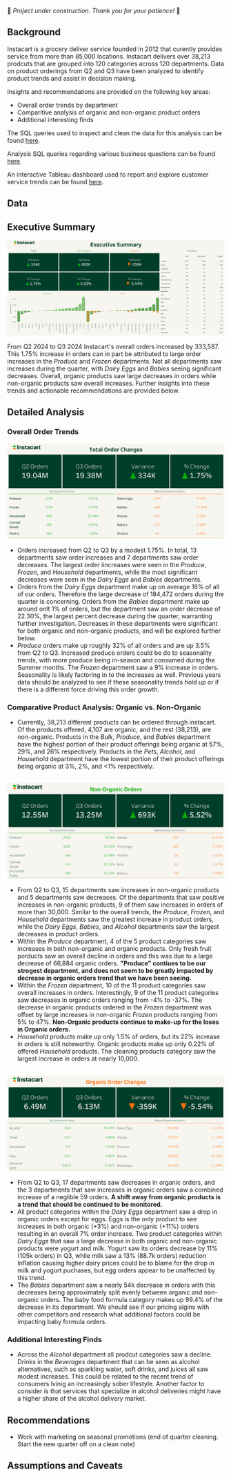 🚧 *Project under construction. Thank you for your patience!* 🚧

## Background

Instacart is a grocery deliver service founded in 2012 that curently provides service from more than 85,000 locations. Instacart delivers over 38,213 prodcuts that are grouped into 120 categories across 120 departments. Data on product orderings from Q2 and Q3 have been analyzed to identify product trends and assist in decision making.


Insights and recommendations are provided on the following key areas:

- Overall order trends by department
- Comparitive analysis of organic and non-organic product orders
- Additional interesting finds

The SQL queries used to inspect and clean the data for this analysis can be found [here](setup_queries).

Analysis SQL queries regarding various business questions can be found [here](analysis_queries).

An interactive Tableau dashboard used to report and explore customer service trends can be found [here](https://public.tableau.com/app/profile/nick.feichtel/viz/InstacartReorderAnalysis/ExecutiveSummary).

## Data

## Executive Summary

![Executive Summary Dash](assets/executive_summary.png)

From Q2 2024 to Q3 2024 Instacart's overall orders increased by 333,587. This 1.75% increase in orders can in part be attributed to large order increases in the *Produce* and *Frozen* departments. Not all departments saw increases during the quarter, with *Dairy Eggs* and *Babies* seeing significant decreases. Overall, organic products saw large decreases in orders while non-organic products saw overall increases. Further insights into these trends and actionable recommendations are provided below.

## Detailed Analysis

### Overall Order Trends

![Total Orders Dash](assets/total_orders.png)

- Orders increased from Q2 to Q3 by a modest 1.75%. In total, 13 departments saw order increases and 7 departments saw order decreases. The largest order iincreases were seen in the *Produce*, *Frozen*, and *Household* departments, while the most significant decreases were seen in the *Dairy Eggs* and *Babies* departments. 
- Orders from the *Dairy Eggs* department make up on average 18% of all of our orders. Therefore the large decrease of 184,472 orders during the quarter is concerning. Orders from the *Babies* department make up around onlt 1% of orders, but the department saw an order decrease of 22.30%, the largest percent decrease during the quarter, warranting further investigation. Decreases in these departments were significant for both organic and non-organic products, and will be explored further below.
- *Produce* orders make up roughly 32% of all orders and are up 3.5% from Q2 to Q3. Increased produce orders could be do to seasonality trends, with more produce being in-season and consumed during the Summer months. The *Frozen* department saw a 9% increase in orders. Seasonality is likely factoring in to the increases as well. Previous years data should be analyzed to see if these seasonality trends hold up or if there is a different force driving this order growth.

### Comparative Product Analysis: Organic vs. Non-Organic

- Currently, 38,213 different products can be ordered through instacart. Of the products offered, 4,107 are organic, and the rest (38,213), are non-organic. Products in the *Bulk*, *Produce*, and *Babies* department have the highest portion of their product offerings being organic at 57%, 29%, and 26% respectively. Products in the *Pets*, *Alcohol*, and *Household* department have the lowest portion of their product offerings being organic at 3%, 2%, and <1% respectively.


<br>![Non-Organic Orders Dash](assets/non_organic_orders.png)

- From Q2 to Q3, 15 departments saw increases in non-organic products and 5 departments saw decreases. Of the departments that saw positive increases in non-organic products, 9 of them saw increases in orders of more than 30,000. Similar to the overall trends, the *Produce*, *Frozen*, and *Household* departments saw the greatest increase in product orders, while the *Dairy Eggs*, *Babies*, and *Alcohol* departments saw the largest decreases in product orders.
- Within the *Produce* department, 4 of the 5 product categories saw increases in both non-organic and organic products. Only fresh fruit porducts saw an overall decline in orders and this was due to a large decrease of 66,884 organic orders. **"Produce" contiues to be our strogest department, and does not seem to be greatly impacted by decrease in organic orders trend that we have been seeing.**
- Within the *Frozen* department, 10 of the 11 product categories saw overall increases in orders. Interestingly, 9 of the 11 product categories saw decreases in organic orders ranging from -4% to -37%. The decrease in organic products ordered in the *Frozen* department was offset by large increases in non-organic *Frozen* products ranging from 5% to 47%. **Non-Organic products continue to make-up for the loses in Organic orders.**
- *Household* products make up only 1.5% of orders, but its 22% increase in orders is still noteworthy. Organic products make up only 0.22% of offered *Household* products. The cleaning products category saw the largest increase in orders at nearly 10,000.

<br>![Organic Order Dash](assets/organic_orders.png)

- From Q2 to Q3, 17 departments saw decreases in organic orders, and the 3 departments that saw increases in organic orders saw a combined increase of a neglible 59 orders. **A shift away from organic products is a trend that should be continued to be monitored.** 
- All product categories within the *Dairy Eggs* department saw a drop in organic orders except for eggs. Eggs is the only product to see increases in both organic (+3%) and non-organic (+11%) orders resulting in an overall 7% order increase. Two product categories within *Dairy Eggs* that saw a large decrease in both organic and non-organic products were yogurt and milk. Yogurt saw its orders decrease by 11% (105k orders) in Q3, while milk saw a 13% (88.7k orders) reduction Inflation causing higher dairy prices could be to blame for the drop in milk and yogurt puchases, but egg orders appear to be unaffected by this trend.
- The *Babies* department saw a nearly 54k decrease in orders with this decreases being approximately split evenly between organic and non-organic orders. The baby food formula category makes up 99.4% of the decrease in its department. We should see if our pricing algins with other competitors and research what additional factors could be impacting baby formula orders.

### Additional Interesting Finds

- Across the *Alcohol* department all prodcut categories saw a decline. Drinks in the *Beverages* department that can be seen as alcohol alternatives, such as sparkling water, soft drinks, and juices all saw modest increases. This could be related to the recent trend of consumers lvinig an increasingly sober lifestyle. Another factor to consider is that services that specialize in alcohol deliveries might have a higher share of the alcohol delivery market.


## Recommendations

- Work with marketing on seasonal promotions (end of quarter cleaning. Start the new quarter off on a clean note)

## Assumptions and Caveats


